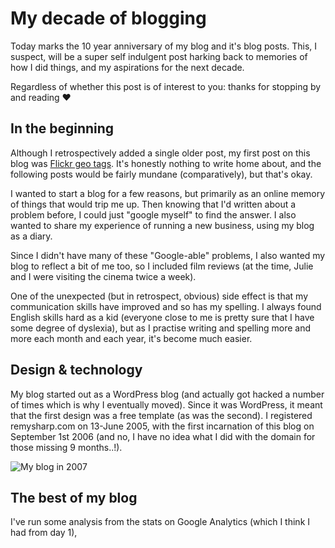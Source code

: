 # My decade of blogging

Today marks the 10 year anniversary of my blog and it's blog posts. This, I suspect, will be a super self indulgent post harking back to memories of how I did things, and my aspirations for the next decade.

Regardless of whether this post is of interest to you: thanks for stopping by and reading ❤

<!--more-->

## In the beginning

Although I retrospectively added a single older post, my first post on this blog was [Flickr geo tags](/2006/09/01/flickr-geo-tags). It's honestly nothing to write home about, and the following posts would be fairly mundane (comparatively), but that's okay.

I wanted to start a blog for a few reasons, but primarily as an online memory of things that would trip me up. Then knowing that I'd written about a problem before, I could just "google myself" to find the answer. I also wanted to share my experience of running a new business, using my blog as a diary.

Since I didn't have many of these "Google-able" problems, I also wanted my blog to reflect a bit of me too, so I included film reviews (at the time, Julie and I were visiting the cinema twice a week).

One of the unexpected (but in retrospect, obvious) side effect is that my communication skills have improved and so has my spelling. I always found English skills hard as a kid (everyone close to me is pretty sure that I have some degree of dyslexia), but as I practise writing and spelling more and more each month and each year, it's become much easier.

## Design & technology

My blog started out as a WordPress blog (and actually got hacked a number of times which is why I eventually moved). Since it was WordPress, it meant that the first design was a free template (as was the second). I registered remysharp.com on 13-June 2005, with the first incarnation of this blog on September 1st 2006 (and no, I have no idea what I did with the domain for those missing 9 months..!).

![My blog in 2007](/images/blog-200702-cropped.png)

## The best of my blog

I've run some analysis from the stats on Google Analytics (which I think I had from day 1),




